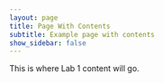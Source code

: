 ```yaml
---
layout: page
title: Page With Contents
subtitle: Example page with contents
show_sidebar: false
---
```


This is where Lab 1 content will go.
